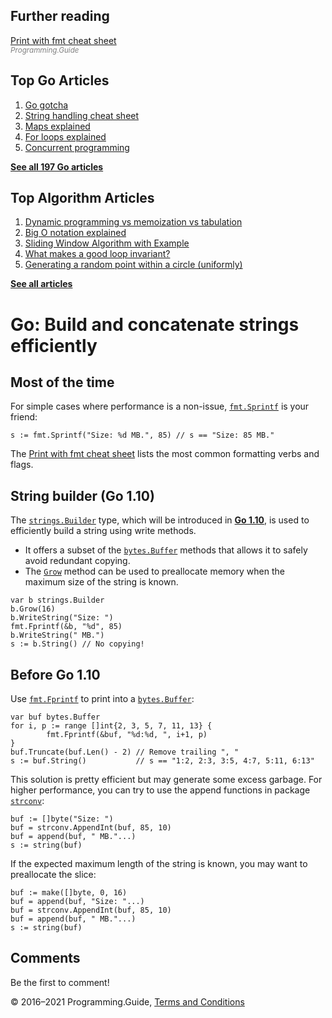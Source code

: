<span class="underline"></span>

<span class="underline"></span>

Further reading
---------------

[Print with fmt cheat sheet](fmt-printf-reference-cheat-sheet.html)  
<span style="color: grey; font-style: italic; font-size: smaller">Programming.Guide</span>

Top Go Articles
---------------

1.  [Go gotcha](go-gotcha.html)
2.  [String handling cheat sheet](string-functions-reference-cheat-sheet.html)
3.  [Maps explained](maps-explained.html)
4.  [For loops explained](for-loop.html)
5.  [Concurrent programming](go-concurrency-tutorial.html)

[**See all 197 Go articles**](index.html)

<span class="underline"></span>

Top Algorithm Articles
----------------------

1.  [Dynamic programming vs memoization vs tabulation](../dynamic-programming-vs-memoization-vs-tabulation.html)
2.  [Big O notation explained](../big-o-notation-explained.html)
3.  [Sliding Window Algorithm with Example](../sliding-window-example.html)
4.  [What makes a good loop invariant?](../what-makes-a-good-loop-invariant.html)
5.  [Generating a random point within a circle (uniformly)](../random-point-within-circle.html)

[**See all articles**](../index.html)

Go: Build and concatenate strings efficiently
=============================================

Most of the time
----------------

For simple cases where performance is a non-issue, [`fmt.Sprintf`](https://golang.org/pkg/fmt/#Sprintf) is your friend:

    s := fmt.Sprintf("Size: %d MB.", 85) // s == "Size: 85 MB."

The [Print with fmt cheat sheet](fmt-printf-reference-cheat-sheet.html) lists the most common formatting verbs and flags.

String builder (Go 1.10)
------------------------

The [`strings.Builder`](https://tip.golang.org/pkg/strings/#Builder) type, which will be introduced in [**Go 1.10**](https://tip.golang.org/doc/go1.10), is used to efficiently build a string using write methods.

-   It offers a subset of the [`bytes.Buffer`](https://golang.org/pkg/bytes/#Buffer) methods that allows it to safely avoid redundant copying.
-   The [`Grow`](https://tip.golang.org/pkg/strings/#Builder.Grow) method can be used to preallocate memory when the maximum size of the string is known.

<!-- -->

    var b strings.Builder
    b.Grow(16)
    b.WriteString("Size: ")
    fmt.Fprintf(&b, "%d", 85)
    b.WriteString(" MB.")
    s := b.String() // No copying!

Before Go 1.10
--------------

Use [`fmt.Fprintf`](https://golang.org/pkg/fmt/#Fprintf) to print into a [`bytes.Buffer`](https://golang.org/pkg/bytes/#Buffer):

    var buf bytes.Buffer
    for i, p := range []int{2, 3, 5, 7, 11, 13} {
            fmt.Fprintf(&buf, "%d:%d, ", i+1, p)
    }
    buf.Truncate(buf.Len() - 2) // Remove trailing ", "
    s := buf.String()           // s == "1:2, 2:3, 3:5, 4:7, 5:11, 6:13"

This solution is pretty efficient but may generate some excess garbage. For higher performance, you can try to use the append functions in package [`strconv`](https://golang.org/pkg/strconv/):

    buf := []byte("Size: ")
    buf = strconv.AppendInt(buf, 85, 10)
    buf = append(buf, " MB."...)
    s := string(buf)

If the expected maximum length of the string is known, you may want to preallocate the slice:

    buf := make([]byte, 0, 16)
    buf = append(buf, "Size: "...)
    buf = strconv.AppendInt(buf, 85, 10)
    buf = append(buf, " MB."...)
    s := string(buf)

Comments
--------

Be the first to comment!

© 2016–2021 Programming.Guide, [Terms and Conditions](../terms-and-conditions.html)
